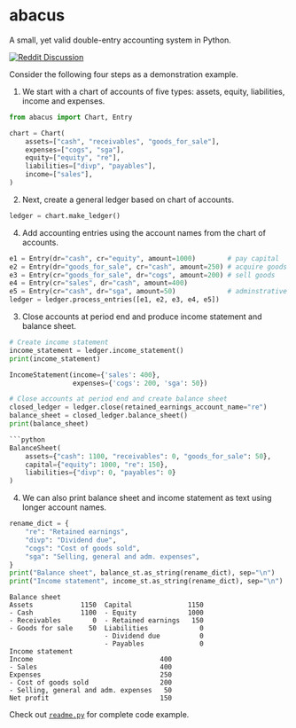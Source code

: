 # abacus

A small, yet valid double-entry accounting system in Python.

[![Reddit Discussion](https://img.shields.io/badge/Reddit-%23FF4500.svg?style=for-the-badge&logo=Reddit&logoColor=white)](https://www.reddit.com/r/Accounting/comments/136rrit/wrote_an_accounting_demo_in_python/)

Consider the following four steps as a demonstration example.

1. We start with a chart of accounts of five types: assets, equity, liabilities, income and expenses.

```python
from abacus import Chart, Entry

chart = Chart(
    assets=["cash", "receivables", "goods_for_sale"],
    expenses=["cogs", "sga"],
    equity=["equity", "re"],
    liabilities=["divp", "payables"],
    income=["sales"],
)
```

2. Next, create a general ledger based on chart of accounts.

```python
ledger = chart.make_ledger()
```

4. Add accounting entries using the account names from the chart of accounts.

```python
e1 = Entry(dr="cash", cr="equity", amount=1000)        # pay capital
e2 = Entry(dr="goods_for_sale", cr="cash", amount=250) # acquire goods
e3 = Entry(cr="goods_for_sale", dr="cogs", amount=200) # sell goods
e4 = Entry(cr="sales", dr="cash", amount=400)
e5 = Entry(cr="cash", dr="sga", amount=50)             # adminstrative expenses
ledger = ledger.process_entries([e1, e2, e3, e4, e5])
```

3. Close accounts at period end and produce income statement and balance
   sheet.

```python
# Create income statement
income_statement = ledger.income_statement()
print(income_statement)
```

```python
IncomeStatement(income={'sales': 400},
                expenses={'cogs': 200, 'sga': 50})
```

````python
# Close accounts at period end and create balance sheet
closed_ledger = ledger.close(retained_earnings_account_name="re")
balance_sheet = closed_ledger.balance_sheet()
print(balance_sheet)

```python
BalanceSheet(
    assets={"cash": 1100, "receivables": 0, "goods_for_sale": 50},
    capital={"equity": 1000, "re": 150},
    liabilities={"divp": 0, "payables": 0}
)
````

4. We can also print balance sheet and income statement as text
   using longer account names.

```python
rename_dict = {
    "re": "Retained earnings",
    "divp": "Dividend due",
    "cogs": "Cost of goods sold",
    "sga": "Selling, general and adm. expenses",
}
print("Balance sheet", balance_st.as_string(rename_dict), sep="\n")
print("Income statement", income_st.as_string(rename_dict), sep="\n")
```

```console
Balance sheet
Assets            1150  Capital              1150
- Cash            1100  - Equity             1000
- Receivables        0  - Retained earnings   150
- Goods for sale    50  Liabilities             0
                        - Dividend due          0
                        - Payables              0
Income statement
Income                                400
- Sales                               400
Expenses                              250
- Cost of goods sold                  200
- Selling, general and adm. expenses   50
Net profit                            150
```

Check out [`readme.py`](readme.py) for complete code example.
